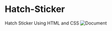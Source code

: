 # Hatch-Sticker
Hatch Sticker Using HTML and CSS
![Document](https://user-images.githubusercontent.com/59678435/194561777-d00bc136-2317-47e3-afd0-b1dd180cf764.png)
